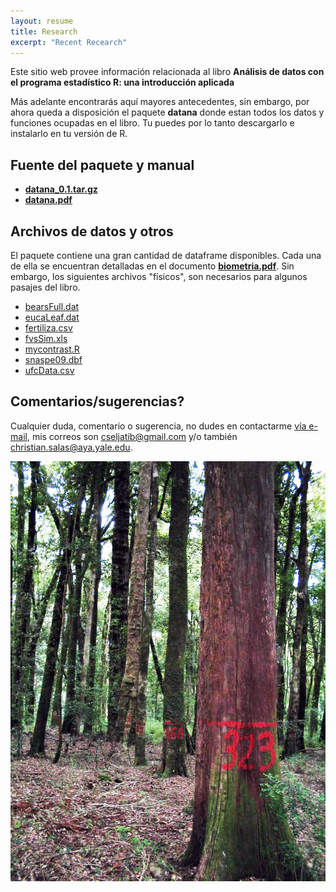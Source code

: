 ```yaml
---
layout: resume
title: Research 
excerpt: "Recent Recearch"
---
```

Este sitio web provee información relacionada al libro **Análisis de datos con el programa estadístico R: una introducción aplicada**

Más adelante encontrarás aquí mayores antecedentes, sin embargo, por ahora queda a disposición el paquete **datana** donde estan todos los datos y funciones ocupadas en el libro. Tu puedes por lo tanto descargarlo e instalarlo en tu versión de R.

## Fuente del paquete y manual
+ [**datana_0.1.tar.gz**](/rbook/datana_0.1.tar.gz)
+ [**datana.pdf**](/rbook/datana.pdf)



## Archivos de datos y otros
El paquete contiene una gran cantidad de dataframe disponibles. Cada una de ella se encuentran detalladas en el documento [**biometria.pdf**](/libroR/datana.pdf). Sin embargo, los siguientes archivos "físicos", son necesarios para algunos pasajes del libro.

+ [bearsFull.dat](/rbook/bearsFull.dat)
+ [eucaLeaf.dat](/rbook/eucaLeaf.dat)
+ [fertiliza.csv](/rbook/fertiliza.csv)
+ [fvsSim.xls](/rbook/fvsSim.xls)
+ [mycontrast.R](/rbook/mycontrast.R)
+ [snaspe09.dbf](/rbook/sanaspe09.dbf)
+ [ufcData.csv](/rbook/ufcData.csv)

## Comentarios/sugerencias?
Cualquier duda, comentario o sugerencia, no dudes en contactarme [vía e-mail](mailto:cseljatib@gmail.com), mis correos son cseljatib@gmail.com y/o también christian.salas@aya.yale.edu.

![](images/pspRuca_old.jpg)

<!-- ### Footer
![](images/droneYo.JPG)
Last updated: August 2020 -->
